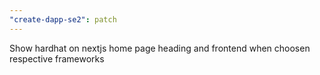 ```yaml
---
"create-dapp-se2": patch
---
```


Show hardhat on nextjs home page heading and frontend when choosen respective frameworks
